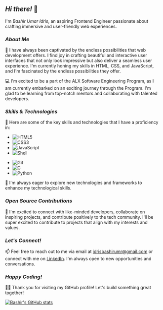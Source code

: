 ## *Hi there!* 👋

I'm *Bashir Umar Idris*, an aspiring Frontend Engineer passionate about crafting immersive and user-friendly web experiences.

### *About Me*

🌟 I have always been captivated by the endless possibilities that web development offers. I find joy in crafting beautiful and interactive user interfaces that not only look impressive but also deliver a seamless user experience. I'm currently honing my skills in HTML, CSS, and JavaScript, and I'm fascinated by the endless possibilities they offer.

💻 I'm excited to be a part of the ALX Software Engineering Program, as I am currently embarked on an exciting journey through the Program. I'm glad to be learning from top-notch mentors and collaborating with talented developers.

### *Skills & Technologies*

🚀 Here are some of the key skills and technologies that I have a proficiency in:

- ![HTML5](https://img.shields.io/badge/-HTML5-E34F26?style=flat&logo=html5&logoColor=white)
- ![CSS3](https://img.shields.io/badge/-CSS3-1572B6?style=flat&logo=css3&logoColor=white)
- ![JavaScript](https://img.shields.io/badge/-JavaScript-F7DF1E?style=flat&logo=javascript&logoColor=black)
- ![Shell](https://img.shields.io/badge/-Shell-4EAA25?style=flat&logo=gnu-bash&logoColor=white)
<!-- ![React](https://img.shields.io/badge/-React-61DAFB?style=flat&logo=react&logoColor=black)-->
<!-- ![Bootstrap](https://img.shields.io/badge/-Bootstrap-7952B3?style=flat&logo=bootstrap&logoColor=white)-->
- ![Git](https://img.shields.io/badge/-Git-F05032?style=flat&logo=git&logoColor=white)
- ![C](https://img.shields.io/badge/-C-A8B9CC?style=flat&logo=c&logoColor=white)
- ![Python](https://img.shields.io/badge/-Python-3776AB?style=flat&logo=python&logoColor=white)
<!-- ![TypeScript](https://img.shields.io/badge/-TypeScript-3178C6?style=flat&logo=typescript&logoColor=white)-->

🌟 I'm always eager to explore new technologies and frameworks to enhance my technological skills.

<!--### *Projects*

🚀 Check out some of my projects where I applied these skills:
- [My Portfolio Website](https://) - Built with HTML, CSS, and JavaScript showcasing my projects.
- [E-commerce Store](https://github.com/) - Developed using React and Redux for state management.
- [Weather App](https://github.com/) - A weather application created with React and styled with Bootstrap.
- [C Programming Examples](https://github.com/) - Repository with various C programming examples.
- [Python Data Analysis](https://github.com/) - Project utilizing Python for data analysis and visualization.
- [TypeScript Project](https://github.com/) - TypeScript project demonstrating type-safe development.
- [Shell Scripts](https://github.com/) - Collection of useful shell scripts for automation.
-->

### *Open Source Contributions*

🤝 I'm excited to connect with like-minded developers, collaborate on inspiring projects, and contribute positively to the tech community. I'll be super excited to contribute to projects that align with my interests and values.

### *Let's Connect!*

📫 Feel free to reach out to me via email at idrisbashirumr@gmail.com or connect with me on [LinkedIn](https://www.linkedin.com/feed/). I'm always open to new opportunities and conversations.

### *Happy Coding!*

👨‍💻 Thank you for visiting my GitHub profile! Let's build something great together!


[![Bashir's GitHub stats](https://github-readme-stats.vercel.app/api?username=bash4umr)](https://github.com/bash4umr/github-readme-stats)
<!--![GitHub Activity](https://img.shields.io/github/last-commit/bash4umr/alx-low_level_programming?style=flat-square)
![Top Language](https://img.shields.io/github/languages/top/bash4umr/alx-low_level_programming?style=flat-square)-->
